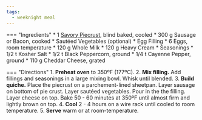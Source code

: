 ```yaml
---
tags:
  - weeknight meal
---
```

=== "Ingredients"
    * 1 [Savory Piecrust](../bread/crusts/pie-crust.md), blind baked, cooled
    * 300 g Sausage or Bacon, cooked
    * Sautéed Vegetables (optional)
    * Egg Filling
        * 6 Eggs, room temperature
        * 120 g Whole Milk
        * 120 g Heavy Cream
    * Seasonings
        * 1/2 t Kosher Salt
        * 1/2 t Black Peppercorn, ground
        * 1/4 t Cayenne Pepper, ground
    * 110 g Cheddar Cheese, grated

=== "Directions"
    1. **Preheat oven** to 350ºF (177ºC).
    2. **Mix filling.** Add fillings and seasonings in a large mixing bowl. Whisk until blended.
    3. **Build quiche.** Place the piecrust on a parchement-lined sheetpan. Layer sausage on bottom of pie crust. Layer sautéed vegetables. Pour in the the filling. Layer cheese on top. Bake 50 - 60 minutes at 350ºF until almost firm and lightly brown on top.
    4. **Cool** 2 - 4 hours on a wire rack until cooled to room temperature.
    5. **Serve** warm or at room-temperature.

[^1]: {{ cite.bittman_how_to_cook_everything }}
[^2]:
    ["Diagnose my watery quiche."](https://boards.straightdope.com/t/diagnose-my-watery-quiche/554453) *The Straight Dope Message Board: Cafe Society.* 20 September 2010.
